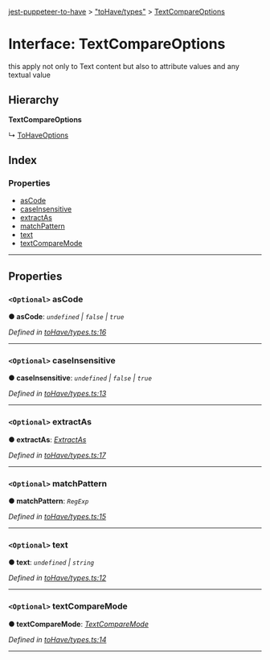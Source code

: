 [jest-puppeteer-to-have](../README.md) > ["toHave/types"](../modules/_tohave_types_.md) > [TextCompareOptions](../interfaces/_tohave_types_.textcompareoptions.md)

# Interface: TextCompareOptions

this apply not only to Text content but also to attribute values and any textual value

## Hierarchy

**TextCompareOptions**

↳  [ToHaveOptions](_tohave_types_.tohaveoptions.md)

## Index

### Properties

* [asCode](_tohave_types_.textcompareoptions.md#ascode)
* [caseInsensitive](_tohave_types_.textcompareoptions.md#caseinsensitive)
* [extractAs](_tohave_types_.textcompareoptions.md#extractas)
* [matchPattern](_tohave_types_.textcompareoptions.md#matchpattern)
* [text](_tohave_types_.textcompareoptions.md#text)
* [textCompareMode](_tohave_types_.textcompareoptions.md#textcomparemode)

---

## Properties

<a id="ascode"></a>

### `<Optional>` asCode

**● asCode**: *`undefined` \| `false` \| `true`*

*Defined in [toHave/types.ts:16](https://github.com/cancerberoSgx/jest-puppeteer-to-have/blob/a7ee247/src/toHave/types.ts#L16)*

___
<a id="caseinsensitive"></a>

### `<Optional>` caseInsensitive

**● caseInsensitive**: *`undefined` \| `false` \| `true`*

*Defined in [toHave/types.ts:13](https://github.com/cancerberoSgx/jest-puppeteer-to-have/blob/a7ee247/src/toHave/types.ts#L13)*

___
<a id="extractas"></a>

### `<Optional>` extractAs

**● extractAs**: *[ExtractAs](../modules/_tohave_types_.md#extractas)*

*Defined in [toHave/types.ts:17](https://github.com/cancerberoSgx/jest-puppeteer-to-have/blob/a7ee247/src/toHave/types.ts#L17)*

___
<a id="matchpattern"></a>

### `<Optional>` matchPattern

**● matchPattern**: *`RegExp`*

*Defined in [toHave/types.ts:15](https://github.com/cancerberoSgx/jest-puppeteer-to-have/blob/a7ee247/src/toHave/types.ts#L15)*

___
<a id="text"></a>

### `<Optional>` text

**● text**: *`undefined` \| `string`*

*Defined in [toHave/types.ts:12](https://github.com/cancerberoSgx/jest-puppeteer-to-have/blob/a7ee247/src/toHave/types.ts#L12)*

___
<a id="textcomparemode"></a>

### `<Optional>` textCompareMode

**● textCompareMode**: *[TextCompareMode](../modules/_tohave_types_.md#textcomparemode)*

*Defined in [toHave/types.ts:14](https://github.com/cancerberoSgx/jest-puppeteer-to-have/blob/a7ee247/src/toHave/types.ts#L14)*

___

